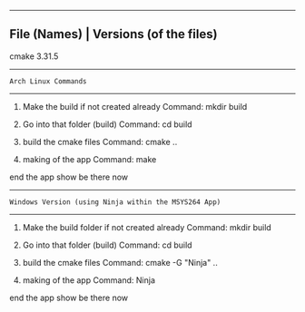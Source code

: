 -------------------------------------------------------
File (Names)	|	Versions (of the files)
-------------------------------------------------------
cmake  					3.31.5


-------------------------------------------------
	Arch Linux Commands
-------------------------------------------------

1. Make the build if not created already
	Command: mkdir build

2. Go into that folder (build)
	Command: cd build 

3. build the cmake files
	Command: cmake ..

4. making of the app
	Command: make

end the app show be there now


--------------------------------------------------------------
	Windows Version (using Ninja within the MSYS264 App)
--------------------------------------------------------------

1. Make the build folder if not created already
	Command: mkdir build

2. Go into that folder (build)
	Command: cd build

3. build the cmake files 
	Command: cmake -G "Ninja" ..

4. making of the app
	Command: Ninja

end the app show be there now